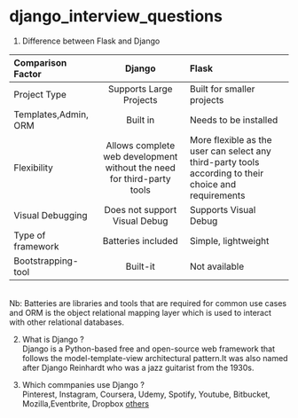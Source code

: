 # django_interview_questions
1. Difference between Flask and Django<br>

| Comparison Factor     | Django    | Flask   |
| :------------- | :----------: | :----------- |
|  Project Type | Supports Large Projects| Built for smaller projects |
| Templates,Admin, ORM  | Built in  | Needs to be installed |
| Flexibility  | Allows complete web development without the need for third-party tools| More flexible as the user can select any third-party tools according to their choice and requirements |
| Visual Debugging |	Does not support Visual Debug	| Supports Visual Debug |
| Type of framework |	Batteries included |	Simple, lightweight |
|Bootstrapping-tool |	Built-it|	Not available | 
<br>
Nb: Batteries are libraries and tools that are required for common use cases and ORM is the object relational mapping layer which is used to interact with other relational databases.<br>

2. What is  Django ?<br>
Django is a Python-based free and open-source web framework that follows the model-template-view architectural pattern.It was also named after Django Reinhardt who was a jazz guitarist from the 1930s.<br>

3. Which commpanies use Django ?<br>
Pinterest, Instagram, Coursera, Udemy, Spotify, Youtube, Bitbucket, Mozilla,Eventbrite, Dropbox [others](https://stackshare.io/django)


